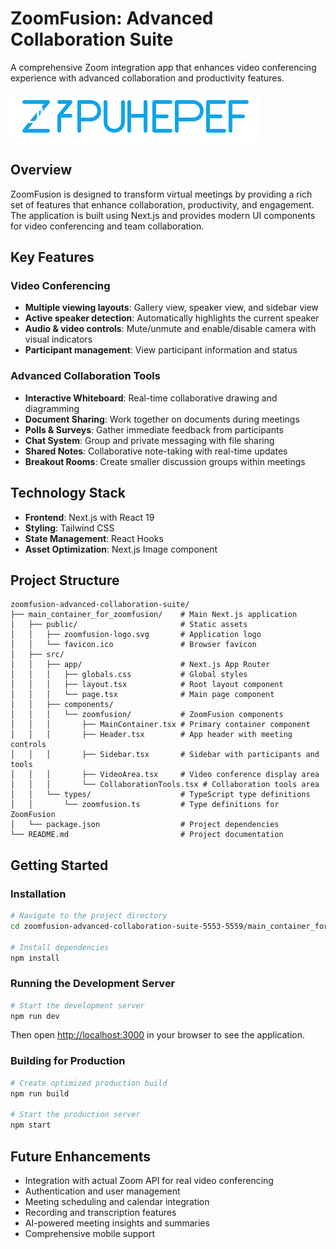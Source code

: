 # ZoomFusion: Advanced Collaboration Suite

A comprehensive Zoom integration app that enhances video conferencing experience with advanced collaboration and productivity features.

![ZoomFusion Logo](./main_container_for_zoomfusion/public/zoomfusion-logo.svg)

## Overview

ZoomFusion is designed to transform virtual meetings by providing a rich set of features that enhance collaboration, productivity, and engagement. The application is built using Next.js and provides modern UI components for video conferencing and team collaboration.

## Key Features

### Video Conferencing
- **Multiple viewing layouts**: Gallery view, speaker view, and sidebar view
- **Active speaker detection**: Automatically highlights the current speaker
- **Audio & video controls**: Mute/unmute and enable/disable camera with visual indicators
- **Participant management**: View participant information and status

### Advanced Collaboration Tools
- **Interactive Whiteboard**: Real-time collaborative drawing and diagramming
- **Document Sharing**: Work together on documents during meetings
- **Polls & Surveys**: Gather immediate feedback from participants
- **Chat System**: Group and private messaging with file sharing
- **Shared Notes**: Collaborative note-taking with real-time updates
- **Breakout Rooms**: Create smaller discussion groups within meetings

## Technology Stack

- **Frontend**: Next.js with React 19
- **Styling**: Tailwind CSS
- **State Management**: React Hooks
- **Asset Optimization**: Next.js Image component

## Project Structure

```
zoomfusion-advanced-collaboration-suite/
├── main_container_for_zoomfusion/    # Main Next.js application
│   ├── public/                       # Static assets
│   │   ├── zoomfusion-logo.svg       # Application logo
│   │   └── favicon.ico               # Browser favicon
│   ├── src/
│   │   ├── app/                      # Next.js App Router
│   │   │   ├── globals.css           # Global styles
│   │   │   ├── layout.tsx            # Root layout component
│   │   │   └── page.tsx              # Main page component
│   │   ├── components/
│   │   │   └── zoomfusion/           # ZoomFusion components
│   │   │       ├── MainContainer.tsx # Primary container component
│   │   │       ├── Header.tsx        # App header with meeting controls
│   │   │       ├── Sidebar.tsx       # Sidebar with participants and tools
│   │   │       ├── VideoArea.tsx     # Video conference display area
│   │   │       └── CollaborationTools.tsx # Collaboration tools area
│   │   └── types/                    # TypeScript type definitions
│   │       └── zoomfusion.ts         # Type definitions for ZoomFusion
│   └── package.json                  # Project dependencies
└── README.md                         # Project documentation
```

## Getting Started

### Installation

```bash
# Navigate to the project directory
cd zoomfusion-advanced-collaboration-suite-5553-5559/main_container_for_zoomfusion

# Install dependencies
npm install
```

### Running the Development Server

```bash
# Start the development server
npm run dev
```

Then open [http://localhost:3000](http://localhost:3000) in your browser to see the application.

### Building for Production

```bash
# Create optimized production build
npm run build

# Start the production server
npm start
```

## Future Enhancements

- Integration with actual Zoom API for real video conferencing
- Authentication and user management
- Meeting scheduling and calendar integration
- Recording and transcription features
- AI-powered meeting insights and summaries
- Comprehensive mobile support

